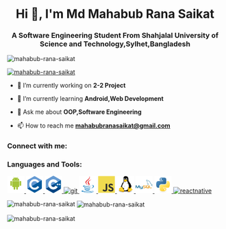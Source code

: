 <h1 align="center">Hi 👋, I'm Md Mahabub Rana Saikat</h1>
<h3 align="center">A Software Engineering Student From Shahjalal University of Science and Technology,Sylhet,Bangladesh</h3>

<p align="left"> <img src="https://komarev.com/ghpvc/?username=mahabub-rana-saikat&label=Profile%20views&color=0e75b6&style=flat" alt="mahabub-rana-saikat" /> </p>

<p align="left"> <a href="https://github.com/ryo-ma/github-profile-trophy"><img src="https://github-profile-trophy.vercel.app/?username=mahabub-rana-saikat" alt="mahabub-rana-saikat" /></a> </p>

- 🔭 I’m currently working on **2-2 Project**

- 🌱 I’m currently learning **Android,Web Development**

- 💬 Ask me about **OOP,Software Engineering**

- 📫 How to reach me **mahabubranasaikat@gmail.com**

<h3 align="left">Connect with me:</h3>
<p align="left">
</p>

<h3 align="left">Languages and Tools:</h3>
<p align="left"> <a href="https://developer.android.com" target="_blank" rel="noreferrer"> <img src="https://raw.githubusercontent.com/devicons/devicon/master/icons/android/android-original-wordmark.svg" alt="android" width="40" height="40"/> </a> <a href="https://www.cprogramming.com/" target="_blank" rel="noreferrer"> <img src="https://raw.githubusercontent.com/devicons/devicon/master/icons/c/c-original.svg" alt="c" width="40" height="40"/> </a> <a href="https://www.w3schools.com/cpp/" target="_blank" rel="noreferrer"> <img src="https://raw.githubusercontent.com/devicons/devicon/master/icons/cplusplus/cplusplus-original.svg" alt="cplusplus" width="40" height="40"/> </a> <a href="https://git-scm.com/" target="_blank" rel="noreferrer"> <img src="https://www.vectorlogo.zone/logos/git-scm/git-scm-icon.svg" alt="git" width="40" height="40"/> </a> <a href="https://www.java.com" target="_blank" rel="noreferrer"> <img src="https://raw.githubusercontent.com/devicons/devicon/master/icons/java/java-original.svg" alt="java" width="40" height="40"/> </a> <a href="https://developer.mozilla.org/en-US/docs/Web/JavaScript" target="_blank" rel="noreferrer"> <img src="https://raw.githubusercontent.com/devicons/devicon/master/icons/javascript/javascript-original.svg" alt="javascript" width="40" height="40"/> </a> <a href="https://www.linux.org/" target="_blank" rel="noreferrer"> <img src="https://raw.githubusercontent.com/devicons/devicon/master/icons/linux/linux-original.svg" alt="linux" width="40" height="40"/> </a> <a href="https://www.mysql.com/" target="_blank" rel="noreferrer"> <img src="https://raw.githubusercontent.com/devicons/devicon/master/icons/mysql/mysql-original-wordmark.svg" alt="mysql" width="40" height="40"/> </a> <a href="https://www.python.org" target="_blank" rel="noreferrer"> <img src="https://raw.githubusercontent.com/devicons/devicon/master/icons/python/python-original.svg" alt="python" width="40" height="40"/> </a> <a href="https://reactnative.dev/" target="_blank" rel="noreferrer"> <img src="https://reactnative.dev/img/header_logo.svg" alt="reactnative" width="40" height="40"/> </a> </p>

<p><img align="left" src="https://github-readme-stats.vercel.app/api/top-langs?username=mahabub-rana-saikat&show_icons=true&locale=en&layout=compact" alt="mahabub-rana-saikat" /></p>

<p>&nbsp;<img align="center" src="https://github-readme-stats.vercel.app/api?username=mahabub-rana-saikat&show_icons=true&locale=en" alt="mahabub-rana-saikat" /></p>

<p><img align="center" src="https://github-readme-streak-stats.herokuapp.com/?user=mahabub-rana-saikat&" alt="mahabub-rana-saikat" /></p>
